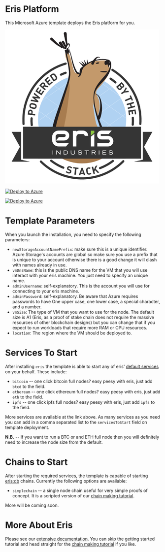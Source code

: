 # Eris Platform

This Microsoft Azure template deploys the Eris platform for you.

![Eris-Platform](https://raw.githubusercontent.com/Azure/azure-quickstart-templates/master/eris-platform/images/eris_platform.png)

[![Deploy to Azure](http://azuredeploy.net/deploybutton.png)](https://portal.azure.com/#create/Microsoft.Template/uri/https%3A%2F%2Fraw.githubusercontent.com%2FAzure%2Fazure-quickstart-templates%2Fmaster%2Feris-platform%2Fazuredeploy.json)

[![Deploy to Azure](http://azuredeploy.net/deploybutton.png)](https://portal.azure.com/#create/Microsoft.Template/uri/https%3A%2F%2Fraw.githubusercontent.com%2Feris-ltd%2Fazure-quickstart-templates%2Ftest%2Feris-platform%2Fazuredeploy.json)

# Template Parameters

When you launch the installation, you need to specify the following parameters:

* `newStorageAccountNamePrefix`: make sure this is a unique identifier. Azure Storage's accounts are global so make sure you use a prefix that is unique to your account otherwise there is a good change it will clash with names already in use.
* `vmDnsName`: this is the public DNS name for the VM that you will use interact with your eris machine. You just need to specify an unique name.
* `adminUsername`: self-explanatory. This is the account you will use for connecting to your eris machine.
* `adminPassword`: self-explanatory. Be aware that Azure requires passwords to have One upper case, one lower case, a special character, and a number.
* `vmSize`: The type of VM that you want to use for the node. The default size is A1 (Eris, as a proof of stake chain does not require the massive resources of other blockchain designs) but you can change that if you expect to run workloads that require more RAM or CPU resources.
* `location`: The region where the VM should be deployed to.

# Services To Start

After installing `eris` the template is able to start any of eris' [default services](https://github.com/eris-ltd/eris-services) on your behalf. These include:

* `bitcoin` -- one click bitcoin full nodes? easy peesy with eris, just add `btcd` to the field.
* `ethereum` -- one click ethereum full nodes? easy peesy with eris, just add `eth` to the field.
* `ipfs` -- one click ipfs full nodes? easy peesy with eris, just add `ipfs` to the field.

More services are available at the link above. As many services as you need you can add in a comma separated list to the `servicesToStart` field on template deployment.

**N.B.** -- If you want to run a BTC or and ETH full node then you will definitely need to increase the node size from the default.

# Chains to Start

After starting the required services, the template is capable of starting [eris:db](https://erisindustries.com/components/erisdb/) chains. Currently the following options are available:

* `simplechain` -- a single node chain useful for very simple proofs of concept. It is a scripted version of our [chain making tutorial](https://docs.erisindustries.com/tutorials/chainmaking/).

More will be coming soon.

# More About Eris

Please see our [extensive documentation](https://docs.erisindustries.com). You can skip the getting started tutorial and head straight for the [chain making tutorial](https://docs.erisindustries.com/tutorials/chainmaking/) if you like.
